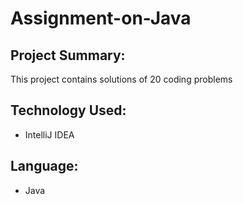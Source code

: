 # Assignment-on-Java

## Project Summary:
This project contains solutions of 20 coding problems

## Technology Used:
 - IntelliJ IDEA
 
## Language:
 - Java
